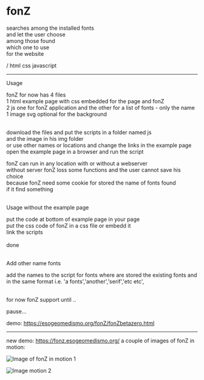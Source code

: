 # fonZ <br>
searches among the installed fonts<br>
and let the user choose<br>
among those found<br>
which one to use<br>
for the website<br>

/ html css javascript <hr>
Usage

fonZ for now has 4 files<br>
1 html example page with css embedded for the page and fonZ<br>
2 js one for fonZ application and the other for a list of fonts - only the name<br>
1 image svg optional for the background<br><br>

download the files and put the scripts in a folder named js<br>
and the image in his img folder<br>
or use other names or locations and change the links in the example page<br>
open the example page in a browser and run the script<br>

fonZ can run in any location with or without a webserver<br>
without server fonZ loss some functions and the user cannot save his choice<br>
because fonZ need some cookie for stored the name of fonts found<br>
if it find something<br><br>

Usage without the example page<br>

put the code at bottom of example page in your page<br>
put the css code of fonZ in a css file or embedd it<br>
link the scripts<br><br>
done<br><br>


Add other name fonts<br>

add the names to the script for fonts where are stored the existing fonts and in the same format i.e. 'a fonts','another','serif','etc etc',<br><br>

for now fonZ support until .. <br>

pause...


demo: https://esogeomedismo.org/fonZ/fonZbetazero.html <hr>
new demo: https://fonz.esogeomedismo.org/
a couple of images of fonZ in motion:


![Image of fonZ in motion 1](https://fonz.esogeomedismo.org/img/fonZaction1.png)

![Image motion 2](https://fonz.esogeomedismo.org/img/fonZaction2.png)


